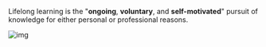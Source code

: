 
Lifelong learning is the "**ongoing**, **voluntary**, and **self-motivated**" pursuit of knowledge for either personal or professional reasons. 

![img](https://cdn.jsdelivr.net/gh/Up-Young/typora@main/img/202204101118786.jpeg)
